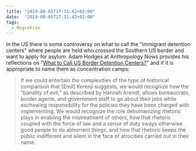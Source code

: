 ```yaml
---
title: "2019-08-05T17:31:42+02:00"
date:  "2019-08-05T17:31:42+02:00"
tags:
  - Migration
---
```


In the US there is some controversy on what to call the "immigrant detention centers" where people are held who crossed the Southern US border and want to apply for asylum. Adam Hodges at Anthropology Nows provides his reflections on "[What to Call US Border Detention Centers?](http://www.anthropology-news.org/index.php/2019/08/05/what-to-call-us-border-detention-centers/)" and if it is appropriate to name them as concentration camps:

> If we could entertain the complexities of the type of historical comparison that [Emil] Kerenji suggests, we would recognize how the “banality of evil,” as described by Hannah Arendt, allows bureaucrats, border agents, and government staff to go about their jobs while eschewing responsibility for the policies they have been charged with implementing. We would recognize the role dehumanizing rhetoric plays in enabling the mistreatment of others, how that rhetoric coupled with the force of law and a sense of duty sways otherwise good people to do abhorrent things, and how that rhetoric keeps the public indifferent and silent in the face of atrocities carried out in their name.
